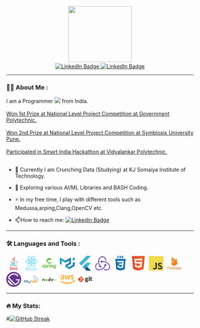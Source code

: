 

<div id="header" align="center">
  <img src="https://media0.giphy.com/media/wLNuW1tCKRiPmDV5Y4/giphy.webp" width="170" height="150"/>
</div>


<div id="badges" align="center">
 <a href="https://www.linkedin.com/in/haider-jawadwala-073491247"> 
<img src="https://img.shields.io/badge/LinkedIn-blue?style=for-the-badge&logo=linkedin&logoColor=white" alt="LinkedIn Badge"/>
</a>
<a href="https://mail.google.com/mail/u/haidersjawadwala@gmail.com/#compose"> 
<img src="https://img.shields.io/badge/Gmail-D14836?style=for-the-badge&logo=gmail&logoColor=white" alt="LinkedIn Badge"/>
</a>
</div>

---

### :man_technologist: About Me :
I am a Programmer <img src="https://media.giphy.com/media/WUlplcMpOCEmTGBtBW/giphy.gif" width="30"> from India.<br><br>
<a href="https://drive.google.com/file/d/1F6jaLV3wnJJCg5f7fUCQ6GUm9oyBTSVd/view?usp=sharing">
Won 1st Prize at National Level Project Competition at Government Polytechnic.
</a><br><br>
<a href="https://drive.google.com/file/d/1HBquKsnXn8hRbxRtHCD8X9EbgsHPD-S7/view">
Won 2nd Prize at National Level Project Competition at Symbiosis University Pune.
</a><br><br>
<a href="https://drive.google.com/file/d/1BehfhjqMDcsS2QBUr3Gf68SCzcr78I_k/view">
Participated in Smart India Hackathon at Vidyalankar Polytechnic.
</a><br><br>

- :telescope: Currently I am Crunching Data (Studying) at KJ Somaiya Institute of Technology. 

- :seedling: Exploring various AI/ML Libraries and BASH Coding. 

- :zap: In my free time, I play with different tools such as Medussa,arping,Clang,OpenCV etc. 

- :mailbox:How to reach me: [![Linkedin Badge](https://img.shields.io/badge/LinkedIn-blue?style=for-the-badge&logo=linkedin&logoColor=white)](https://www.linkedin.com/in/haider-jawadwala-073491247)

---

### :hammer_and_wrench: Languages and Tools :

<div> 
<img src="https://github.com/devicons/devicon/blob/master/icons/java/java-original-wordmark.svg" title="Java" alt="Java" width="40" height="40"/>&nbsp; 
<img src="https://github.com/devicons/devicon/blob/master/icons/react/react-original-wordmark.svg" title="React" alt="React" width="40" height="40"/>&nbsp; 
<img src="https://github.com/devicons/devicon/blob/master/icons/spring/spring-original-wordmark.svg" title="Spring" alt="Spring" width="40" height="40"/>&nbsp; 
<img src="https://github.com/devicons/devicon/blob/master/icons/materialui/materialui-original.svg" title="Material UI" alt="Material UI" width="40" height="40"/>&nbsp; 
<img src="https://github.com/devicons/devicon/blob/master/icons/flutter/flutter-original.svg" title="Flutter" alt="Flutter" width="40" height="40"/>&nbsp; 
<img src="https://github.com/devicons/devicon/blob/master/icons/redux/redux-original.svg" title="Redux" alt="Redux " width="40" height="40"/>&nbsp; 
<img src="https://github.com/devicons/devicon/blob/master/icons/css3/css3-plain-wordmark.svg" title="CSS3" alt="CSS" width="40" height="40"/>&nbsp; 
<img src="https://github.com/devicons/devicon/blob/master/icons/html5/html5-original.svg" title="HTML5" alt="HTML" width="40" height="40"/>&nbsp; 
<img src="https://github.com/devicons/devicon/blob/master/icons/javascript/javascript-original.svg" title="JavaScript" alt="JavaScript" width="40" height="40"/>&nbsp; 
<img src="https://github.com/devicons/devicon/blob/master/icons/firebase/firebase-plain-wordmark.svg" title="Firebase" alt="Firebase" width="40" height="40"/>&nbsp; 
<img src="https://github.com/devicons/devicon/blob/master/icons/gatsby/gatsby-original.svg" title="Gatsby" alt="Gatsby" width="40" height="40"/>&nbsp; 
<img src="https://github.com/devicons/devicon/blob/master/icons/mysql/mysql-original-wordmark.svg" title="MySQL" alt="MySQL" width="40" height="40"/>&nbsp; 
<img src="https://github.com/devicons/devicon/blob/master/icons/nodejs/nodejs-original-wordmark.svg" title="NodeJS" alt="NodeJS" width="40" height="40"/>&nbsp; 
<img src="https://github.com/devicons/devicon/blob/master/icons/amazonwebservices/amazonwebservices-plain-wordmark.svg" title="AWS" alt="AWS" width="40" height="40"/>&nbsp; 
<img src="https://github.com/devicons/devicon/blob/master/icons/git/git-original-wordmark.svg" title="Git" **alt="Git" width="40" height="40"/> 
</div>

--- 
### :fire: My Stats:

#[![GitHub Streak](https://github-readme-streak-stats.herokuapp.com?user=Haider-Jawadwala&theme=tokyonight_duo&date_format=M%20j%5B%2C%20Y%5D)](https://git.io/streak-stats)

